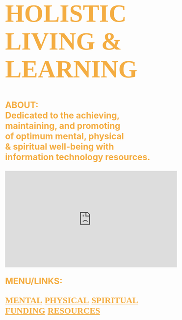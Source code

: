 <!DOCTYPE html>
<html lang="us-en">
	<head>
		<meta charset="UTF-8">
	</head>
	<body style="background-image:url(https://i.ytimg.com/vi/PYFiPerugzA/hqdefault.jpg);
		background-repeat:no-repeat;
		background-size:cover;
		background-position: center center;">
		<h1 style="font-family:serif;font-size:80px;color:#f4ad42;">
			HOLISTIC LIVING & LEARNING
                </h1>
		<p style="font-weight:bold;font-size:28px;color:#f4ad42;">
			ABOUT:<br>
	                Dedicated to the achieving,<br>
			maintaining, and promoting<br> 
			of optimum mental, physical<br>
			& spiritual well-being with<br> 
			information technology resources.
		</p>
		<iframe width="560" height="315" 
			src="https://www.youtube.com/embed/I2fsYFzQ3Sk" 
			frameborder="0" allowfullscreen>
		</iframe>
		<br>
		<p style="color:#f4ad42;font-size:28px;font-weight:bold;">
			MENU/LINKS:
		</p>
		<nav style="font-size:28px;">
			<a style="font-family:serif;font-weight:bold;color:#f4ad42;text-decoration:underline" 
			href="http://www.mooc-list.com/" target="_blank">MENTAL</a>
			<a style="font-family:serif;font-weight:bold;color:#f4ad42;text-decoration:underline" 								href="http://www.webmd.com/" target="_blank">PHYSICAL</a>
			<a style="font-family:serif;font-weight:bold;color:#f4ad42;text-decoration:underline" 								href="http://www.plotinus.com/" target="_blank">SPIRITUAL</a>
			<a style="font-family:serif;font-weight:bold;color:#f4ad42;text-decoration:underline" 								href="https://www.indiegogo.com/#/picks_for_you" target="_blank">FUNDING</a>
			<a style="font-family:serif;font-weight:bold;color:#f4ad42;text-decoration:underline" 								href="http://en.wikipedia.org/wiki/Main_Page"target="_blank">RESOURCES</a>
		</nav>
	</body>
</html>

